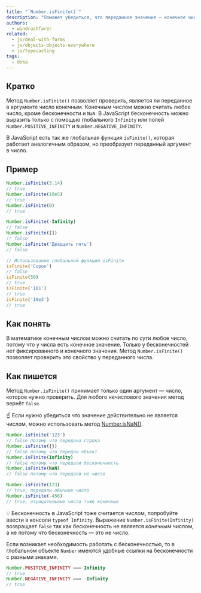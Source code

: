```yaml
---
title: "`Number.isFinite()`"
description: "Поможет убедиться, что переданное значение — конечное число."
authors:
  - windrushfarer
related:
  - js/deal-with-forms
  - js/objects-objects-everywhere
  - js/typecasting
tags:
  - doka
---
```


## Кратко

Метод `Number.isFinite()` позволяет проверить, является ли переданное в аргументе число конечным. Конечным числом можно считать любое число, кроме бесконечности и `NaN`. В JavaScript бесконечность можно выразить только с помощью глобального `Infinity` или полей `Number.POSITIVE_INFINITY` и `Number.NEGATIVE_INFINITY`.

В JavaScript есть так же глобальная функция `isFinite()`, которая работает аналогичным образом, но преобразует переданный аргумент в число.

## Пример

```js
Number.isFinite(3.14)
// true
Number.isFinite(10e5)
// true
Number.isFinite(0)
// true

Number.isFinite(-Infinity)
// false
Number.isFinite([])
// false
Number.isFinite('Двадцать пять')
// false

// Использование глобальной функции isFinite
isFinite('Сорок')
// false
isFinite(50)
// true
isFinite('101')
// true
isFinite('10e3')
// true
```

## Как понять

В математике конечным числом можно считать по сути любое число, потому что у числа есть конечное значение. Только у бесконечностей нет фиксированного и конечного значения. Метод `Number.isFinite()` позволяет проверить это свойство у переданного числа.

## Как пишется

Метод `Number.isFinite()` принимает только один аргумент — число, которое нужно проверить. Для любого нечислового значения метод вернёт `false`.

<aside>

☝️ Если нужно убедиться что значение действительно не является числом, можно использовать метод [Number.isNaN()](/js/number-is-nan/).

</aside>

```js
Number.isFinite('123')
// false потому что передана строка
Number.isFinite({})
// false потому что передан объект
Number.isFinite(Infinity)
// false потому что передали бесконечность
Number.isFinite(NaN)
// false потому что передали не число

Number.isFinite(123)
// true, передали обычное число
Number.isFinite(-456)
// true, отрицательные числа тоже конечные
```

<aside>

💡 Бесконечность в JavaScript тоже считается числом, попробуйте ввести в консоли `typeof Infinity`. Выражение `Number.isFinite(Infinity)` возвращает `false` так как бесконечность не является _конечным_ числом, а не потому что бесконечность — это не число.

</aside>

Если возникает необходимость работать с бесконечностью, то в глобальном объекте `Number` имеются удобные ссылки на бесконечности с разными знаками.

```js
Number.POSITIVE_INFINITY === Infinity
// true
Number.NEGATIVE_INFINITY === -Infinity
// true
```
